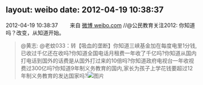 layout: weibo
date: 2012-04-19 10:38:37
---
<meta name="referrer" content="no-referrer" />

2012-04-19 10:38:37  &nbsp;&nbsp;&nbsp;&nbsp;&nbsp;&nbsp; 来自 <a href="http://weibo.com/" rel="nofollow">微博 weibo.com</a>
//@公民教育关注2012: 你知道吗？改变，从知道开始。
>  @黄志:  @老蚊033：转【吸血的垄断】你知道三峡基金加在每度电里1分钱,已收过千亿还在收吗?你知道全国电话月租费一年收了千亿吗?你知道从国内打电话到国外的话费是从国外打过来的10倍吗?你知道政府电视台一年收视费过300亿吗?你知道9年制义务教育的国内,家长为孩子上学花钱要超过12年制义务教育的发达国家吗? ​​​
>  ![图片](https://ww4.sinaimg.cn/large/7043e35ejw1ds4o29ra4zj.jpg)
